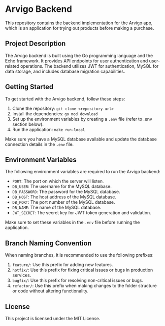 # Arvigo Backend

This repository contains the backend implementation for the Arvigo app, which is an application for trying out products before making a purchase.

## Project Description

The Arvigo backend is built using the Go programming language and the Echo framework. It provides API endpoints for user authentication and user-related operations. The backend utilizes JWT for authentication, MySQL for data storage, and includes database migration capabilities.

## Getting Started

To get started with the Arvigo backend, follow these steps:

1. Clone the repository: `git clone <repository-url>`
2. Install the dependencies: `go mod download`
3. Set up the environment variables by creating a `.env` file (refer to .env section below).
4. Run the application: `make run-local`

Make sure you have a MySQL database available and update the database connection details in the `.env` file.

## Environment Variables

The following environment variables are required to run the Arvigo backend:

- `PORT`: The port on which the server will listen.
- `DB_USER`: The username for the MySQL database.
- `DB_PASSWORD`: The password for the MySQL database.
- `DB_HOST`: The host address of the MySQL database.
- `DB_PORT`: The port number of the MySQL database.
- `DB_NAME`: The name of the MySQL database.
- `JWT_SECRET`: The secret key for JWT token generation and validation.

Make sure to set these variables in the `.env` file before running the application.

## Branch Naming Convention
When naming branches, it is recommended to use the following prefixes:

1. `feature/`: Use this prefix for adding new features.
2. `hotfix/`: Use this prefix for fixing critical issues or bugs in production services.
3. `bugfix/`: Use this prefix for resolving non-critical issues or bugs.
4. `refactor/`: Use this prefix when making changes to the folder structure or code without altering functionality.

## License

This project is licensed under the MIT License.